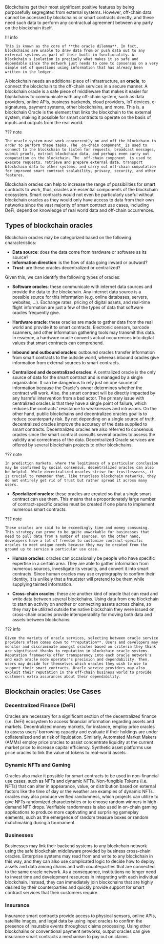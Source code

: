 Blockchains get their most significant positive features by being purposefully segregated from external systems. However, off-chain data cannot be accessed by blockchains or smart contracts directly, and these need such data to perform any contractual agreement between any party on the blockchain itself.

!!! info

    This is known as the core of **the oracle dilemma**. In fact, blockchains are unable to draw data from or push data out to any external systems as part of their built-in functionality. A blockchain's isolation is precisely what makes it so safe and dependable since the network just needs to come to consensus on a very simple set of questions using information that has already been written in the ledger.

A blockchain needs an additional piece of infrastructure, an **oracle**, to connect the blockchain to the off-chain services in a secure manner.  A blockchain oracle is a safe piece of middleware that makes it easier for blockchains to communicate with any off-chain system, such as data providers, online APIs, business backends, cloud providers, IoT devices, e-signatures, payment systems, other blockchains, and more. This is, a blockchain Oracle is the element that links the blockchain to the external system, making it possible for smart contracts to operate on the basis of inputs and outputs from the real world. 

??? note 

    The oracle system must work concurrently on and off the blockchain in order to perform these tasks. The _on-chain component_ is used to connect to the blockchain to listen for requests, broadcast messages, submit proofs, extract blockchain data, and perhaps even carry out computation on the blockchain. The _off-chain component_ is used to execute requests, retrieve and prepare external data, transport blockchain data to other systems, and carry out off-chain computation for improved smart contract scalability, privacy, security, and other features.

Blockchain oracles can help to increase the range of possibilities for smart contracts to work, thus, oracles are essential components of the blockchain ecosystem. Smart contracts would not even be particularly useful without blockchain oracles as they would only have access to data from their own networks since the vast majority of smart contract use cases, including DeFi, depend on knowledge of real world data and off-chain occurrences.

## Types of blockchain oracles

Blockchain oracles may be categorized based on the following characteristics:

* **Data source**: does the data come from hardware or software as its source?
* **Information direction**: is the flow of data going inward or outward?
* **Trust**: are these oracles decentralized or centralized?

Given this, we can identify the following types of oracles:

* **Software oracles**: these communicate with internet data sources and provide the data to the blockchain. Any internet data source is a possible source for this information (e.g. online databases, servers, websites, ...). Exchange rates, pricing of digital assets, and real-time flight information are just a few of the types of data that software oracles frequently give.

* **Hardware oracle**: these oracles are made to gather data from the real world and provide it to smart contracts. Electronic sensors, barcode scanners, and other information gathering tools may transmit this data. In essence, a hardware oracle converts actual occurrences into digital values that smart contracts can comprehend.

* **Inbound and outbound oracles**: outbound oracles transfer information from smart contracts to the outside world, whereas inbound oracles give information from external sources to smart contracts.

* **Centralized and decentralized oracles**: A centralized oracle is the only source of data for the smart contract and is managed by a single organization. It can be dangerous to rely just on one source of information because the Oracle's owner determines whether the contract will work. Also, the smart contract will be directly impacted by any harmful intervention from a bad actor. The primary issue with centralized oracles is that they have a single point of failure, which reduces the contracts' resistance to weaknesses and intrusions. On the other hand, public blockchains and decentralized oracles goal is to reduce counterparty risk. By not depending on a single source of truth, decentralized oracles improve the accuracy of the data supplied to smart contracts. Decentralized oracles are also referred to consensus oracles since the smart contract consults several oracles to assess the validity and correctness of the data. Decentralized Oracle services are offered by several blockchain projects to other blockchains. 

??? note

    In prediction markets, where the legitimacy of a particular conclusion may be confirmed by social consensus, decentralized oracles can also be helpful. While decentralized oracles strive for trustlessness, it is crucial to remember that, like trustless blockchain networks, they do not entirely get rid of trust but rather spread it across many users.

* **Specialized oracles**: these oracles are created so that a single smart contract can use them. This means that a proportionately large number of contract-specific oracles must be created if one plans to implement numerous smart contracts.

??? note 

    These oracles are said to be exceedingly time and money consuming. This strategy can prove to be quite unworkable for businesses that need to pull data from a number of sources. On the other hand, developers have a lot of freedom to customize contract-specific oracles to meet unique needs because they may be created from the ground up to service a particular use case.

* **Human oracles**: oracles can occasionally be people who have specific expertise in a certain area. They are able to gather information from numerous sources, investigate its veracity, and convert it into smart contracts. Since human oracles may use cryptography to confirm their identity, it is unlikely that a fraudster will pretend to be them while supplying tainted information.

* **Cross-chain oracles**: these are another kind of oracle that can read and write data between several blockchains. Using data from one blockchain to start an activity on another or connecting assets across chains, so they may be utilized outside the native blockchain they were issued on, cross-chain oracles provide interoperability for moving both data and assets between blockchains.

??? info

    Given the variety of oracle services, selecting between oracle service providers often comes down to **reputation**. Users and developers may monitor and discriminate amongst oracles based on criteria they think are significant thanks to reputation in blockchain oracle systems. Reputation frameworks offer transparency into each oracle network's and each oracle node operator's precision and dependability. Then, users may decide for themselves which oracles they wish to use to support their smart contracts. Oracle service providers may also exploit their reputation in the off-chain business world to provide customers extra assurances about their dependability.

## Blockchain oracles: Use Cases

### Decentralized Finance (DeFi)

Oracles are necessary for a significant section of the decentralized finance (i.e. DeFi) ecosystem to access financial information regarding assets and markets. Decentralized money markets, for instance, employ price oracles to assess users' borrowing capacity and evaluate if their holdings are under collateralized and at risk of liquidation. Similarly, Automated Market Makers (AMMs) employ price oracles to assist concentrate liquidity at the current market price to increase capital efficiency. Synthetic asset platforms use price oracles to link the value of tokens to real-world assets.

### Dynamic NFTs and Gaming

Oracles also make it possible for smart contracts to be used in non-financial use cases, such as NFTs and dynamic NFTs. Non-fungible Tokens (i.e. NFTs) that can alter in appearance, value, or distribution based on external factors like the time of day or the weather are examples of dynamic NFTs. oracles may also produce verified randomness, which projects can utilize to give NFTs randomized characteristics or to choose random winners in high-demand NFT drops. Verifiable randomness is also used in on-chain gaming applications to produce more captivating and surprising gameplay elements, such as the emergence of random treasure boxes or random matchmaking during a tournament.

### Businesses

Businesses may link their backend systems to any blockchain network using the safe blockchain middleware provided by business cross-chain oracles. Enterprise systems may read from and write to any blockchain in this way, and they can also use complicated logic to decide how to deploy assets and data among chains and with counterparties that are connected to the same oracle network. As a consequence, institutions no longer need to invest time and development resources in integrating with each individual blockchain. Instead, they can immediately join blockchains that are highly desired by their counterparties and quickly provide support for smart contract services that their customers require.

### Insurance

Insurance smart contracts provide access to physical sensors, online APIs, satellite images, and legal data by using input oracles to confirm the presence of insurable events throughout claims processing. Using other blockchains or conventional payment networks, output oracles can give insurance smart contracts a mechanism to pay out on claims.
